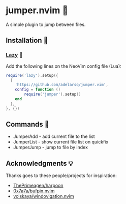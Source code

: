 # jumper.nvim 🐏

A simple plugin to jump between files.

## Installation 🧙

### [Lazy](https://github.com/folke/lazy.nvim) 🐢

Add the following lines on the NeoVim config file (Lua):

```lua
require('lazy').setup({
  {
    'https://github.com/adelarsq/jumper.vim',
    config = function ()
        require('jumper').setup()
    end
  },
}, {})
```

## Commands 🧩

- JumperAdd - add current file to the list
- JumperList - show current file list on quickfix
- JumperJump - jump to file by index 

## Acknowledgments 💡

Thanks goes to these people/projects for inspiration:

- [ThePrimeagen/harpoon](https://github.com/ThePrimeagen/harpoon)
- [0x7a7a/bufpin.nvim](https://github.com/0x7a7a/bufpin.nvim)
- [volskaya/windovigation.nvim](https://github.com/volskaya/windovigation.nvim)


